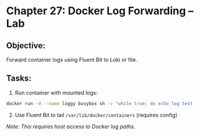 # Chapter 27: Docker Log Forwarding – Lab

## Objective:
Forward container logs using Fluent Bit to Loki or file.

## Tasks:
1. Run container with mounted logs:
```bash
docker run -d --name loggy busybox sh -c "while true; do echo log test; sleep 2; done"
```

2. Use Fluent Bit to tail `/var/lib/docker/containers` (requires config)

_Note: This requires host access to Docker log paths._
